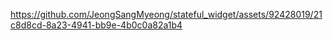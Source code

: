 https://github.com/JeongSangMyeong/stateful_widget/assets/92428019/21c8d8cd-8a23-4941-bb9e-4b0c0a82a1b4

